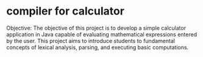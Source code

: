 # compiler for calculator
Objective:
The objective of this project is to develop a simple calculator
application in Java capable of evaluating mathematical expressions
entered by the user. This project aims to introduce students to
fundamental concepts of lexical analysis, parsing, and executing
basic computations.
